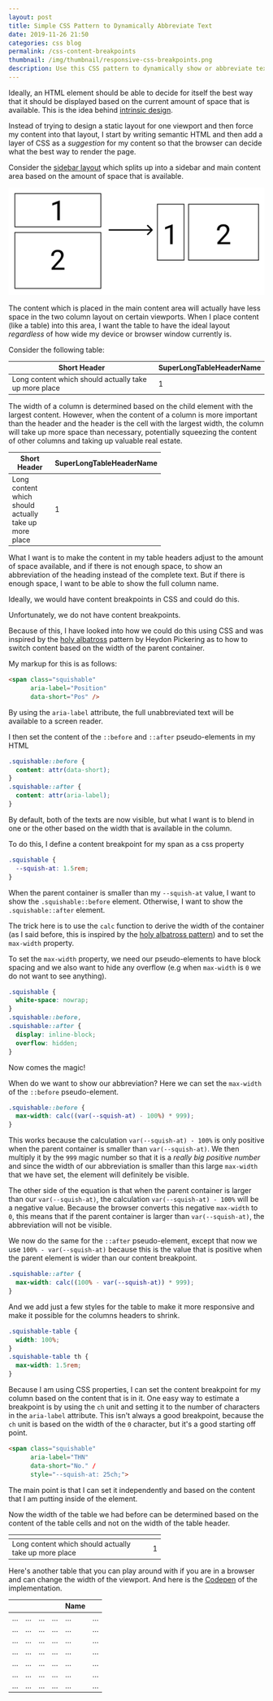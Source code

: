 ```yaml
---
layout: post
title: Simple CSS Pattern to Dynamically Abbreviate Text
date: 2019-11-26 21:50
categories: css blog
permalink: /css-content-breakpoints
thumbnail: /img/thumbnail/responsive-css-breakpoints.png
description: Use this CSS pattern to dynamically show or abbreviate text based on the amount of space that is available.
---
```


Ideally, an HTML element should be able to decide for itself
the best way that it should be displayed based on the current
amount of space that is available. This is the idea behind
[intrinsic design](http://www.zeldman.com/2018/05/02/transcript-intrinsic-web-design-with-jen-simmons-the-big-web-show/).

Instead of trying to design a static layout for one viewport and
then force my content into that layout, I start by writing
semantic HTML and then add a layer of CSS as a _suggestion_ for
my content so that the browser can decide what the best way to
render the page.

Consider the [sidebar layout](https://every-layout.dev/layouts/sidebar/) which splits up into a sidebar and main content area
based on the amount of space that is available.

![In a wider viewport some content may actually have less space](/img/2019-11-26-responsive/HorizontalToVertical.svg "In a wider viewport some content may actually have less space")

The content which is placed in the main content area will
actually have less space in the two column layout on certain
viewports. When I place content (like a table) into this area, I
want the table to have the ideal layout _regardless_ of how wide
my device or browser window currently is.

Consider the following table:

<div class="horizontal-scroll">
  <table>
    <thead>
      <tr>
        <th>
          Short Header
        </th>
        <th>
          SuperLongTableHeaderName
        </th>
      </tr>
    </thead>
    <tbody>
      <tr>
        <td>Long content which should actually take up more place</td>
        <td class="number">1</td>
      </tr>
    </tbody>
  </table>
</div>

The width of a column is determined based on the child element
with the largest content. However, when the content of a column
is more important than the header and the header is the cell
with the largest width, the column will take up more space than
necessary, potentially squeezing the content of other columns
and taking up valuable real estate.

<div class="horizontal-scroll">
  <table style="max-width: 300px">
    <thead>
      <tr>
        <th>
          Short Header
        </th>
        <th>
          SuperLongTableHeaderName
        </th>
      </tr>
    </thead>
    <tbody>
      <tr>
        <td>Long content which should actually take up more place</td>
        <td class="number">1</td>
      </tr>
    </tbody>
  </table>
</div>

What I want is to make the content in my table headers adjust to
the amount of space available, and if there is not enough space,
to show an abbreviation of the heading instead of the complete
text. But if there is enough space, I want to be able to show the
full column name.

Ideally, we would have content breakpoints in CSS and could do this.

Unfortunately, we do not have content breakpoints.

Because of this, I have looked into how we could do this using
CSS and was inspired by the [holy albatross](https://www.heydonworks.com/article/the-flexbox-holy-albatross) pattern
by Heydon Pickering as to how to switch content based on the
width of the parent container.

My markup for this is as follows:

```html
<span class="squishable"
      aria-label="Position"
      data-short="Pos" />
```

By using the `aria-label` attribute, the full unabbreviated text
will be available to a screen reader.

I then set the content of the `::before` and `::after`
pseudo-elements in my HTML 

```css
.squishable::before {
  content: attr(data-short);
}
.squishable::after {
  content: attr(aria-label);
}
```

By default, both of the texts are now visible, but what I want is
to blend in one or the other based on the width that is available
in the column.

To do this, I define a content breakpoint for my span as a css
property

```css
.squishable {
  --squish-at: 1.5rem;
}
```

When the parent container is smaller than my `--squish-at` value,
I want to show the `.squishable::before` element. Otherwise, I
want to show the `.squishable::after` element.

The trick here is to use the `calc` function to derive the width
of the container (as I said before, this is inspired by the
[holy albatross pattern](https://www.heydonworks.com/article/the-flexbox-holy-albatross)) and to set the `max-width` property.

To set the `max-width` property, we need our pseudo-elements to
have block spacing and we also want to hide any overflow (e.g
when `max-width` is `0` we do not want to see anything).

```css
.squishable {
  white-space: nowrap;
}
.squishable::before,
.squishable::after {
  display: inline-block;
  overflow: hidden;
}
```

Now comes the magic!

When do we want to show our abbreviation? Here we can set the
`max-width` of the `::before` pseudo-element.

```css
.squishable::before {
  max-width: calc((var(--squish-at) - 100%) * 999);
}
```

This works because the calculation `var(--squish-at) - 100%` is
only positive when the parent container is smaller than `var(--squish-at)`. We then multiply it by the `999` magic number so
that it is a _really big positive number_ and since the width
of our abbreviation is smaller than this large `max-width` that
we have set, the element will definitely be visible.

The other side of the equation is that when the parent container
is larger than our `var(--squish-at)`, the calculation
`var(--squish-at) - 100%` will be a negative value. Because the
browser converts this negative `max-width` to `0`, this means
that if the parent container is larger than `var(--squish-at)`,
the abbreviation will not be visible.

We now do the same for the `::after` pseudo-element, except that
now we use `100% - var(--squish-at)` because this is the value
that is positive when the parent element is wider than our
content breakpoint.

```css
.squishable::after {
  max-width: calc((100% - var(--squish-at)) * 999);
}
```

And we add just a few styles for the table to make it more
responsive and make it possible for the columns headers to
shrink.

```css
.squishable-table {
  width: 100%;
}
.squishable-table th {
  max-width: 1.5rem;
}
```

Because I am using CSS properties, I can set the content
breakpoint for my column based on the content that is in it.
One easy way to estimate a breakpoint is by using the `ch` unit
and setting it to the number of characters in the `aria-label`
attribute. This isn't always a good breakpoint, because the `ch`
unit is based on the width of the `0` character, but it's a good
starting off point.

```html
<span class="squishable"
      aria-label="THN"
      data-short="No." /
      style="--squish-at: 25ch;">
```

The main point is that I can set it independently and based
on the content that I am putting inside of the element.

Now the width of the table we had before can be determined
based on the content of the table cells and not on the width
of the table header.

<table class="squishable-table" style="max-width: 300px">
  <thead>
    <tr>
      <th>
        <span class="squishable"
          aria-label="Short Header" 
          data-short="Header"
          style="--squish-at: 5ch;"/>
      </th>
      <th>
        <span class="squishable"
          aria-label="SuperLongTableHeaderName"
          data-short="No."
          style="--squish-at: 25ch;" />
      </th>
    </tr>
  </thead>
  <tbody>
    <tr>
      <td>Long content which should actually take up more place</td>
      <td class="number">1</td>
    </tr>
  </tbody>
</table>

Here's another table that you can play around with if you are
in a browser and can change the width of the viewport. And here
is the [Codepen](https://codepen.io/joyheron/pen/BaagQLe) of the
implementation.

<div class="horizontal-scroll">
  <table class="squishable-table">
    <thead>
      <tr>
        <th>
          <span class="squishable"
              aria-label="Position"
              data-short="Pos"
              style="--squish-at: 8ch;" />
        </th>
        <th>
          <span class="squishable"
              aria-label="Priority"
              data-short="Prio"
              style="--squish-at: 8ch;" />
        </th>
        <th>
          <span class="squishable"
              aria-label="Number"
              data-short="No."
              style="--squish-at: 6ch;" />
        </th>
        <th>
          <span class="squishable"
              aria-label="Address"
              data-short="Addr."
              style="--squish-at: 7ch;" />
        </th>
        <th>
          <span class="non-squishable">Name</span>
        </th>
        <th>
          <span class="squishable"
                aria-label="Telefone No."
                data-short="Tel."
                style="--squish-at: 11ch;" />
        </th>
      </tr>
    </thead>
    <tbody>
      <tr><td>&#8230;</td><td>&#8230;</td><td>&#8230;</td><td>&#8230;</td><td>&#8230;</td><td>&#8230;</td></tr>
      <tr><td>&#8230;</td><td>&#8230;</td><td>&#8230;</td><td>&#8230;</td><td>&#8230;</td><td>&#8230;</td></tr>
      <tr><td>&#8230;</td><td>&#8230;</td><td>&#8230;</td><td>&#8230;</td><td>&#8230;</td><td>&#8230;</td></tr>
      <tr><td>&#8230;</td><td>&#8230;</td><td>&#8230;</td><td>&#8230;</td><td>&#8230;</td><td>&#8230;</td></tr>
      <tr><td>&#8230;</td><td>&#8230;</td><td>&#8230;</td><td>&#8230;</td><td>&#8230;</td><td>&#8230;</td></tr>
      <tr><td>&#8230;</td><td>&#8230;</td><td>&#8230;</td><td>&#8230;</td><td>&#8230;</td><td>&#8230;</td></tr>
      <tr><td>&#8230;</td><td>&#8230;</td><td>&#8230;</td><td>&#8230;</td><td>&#8230;</td><td>&#8230;</td></tr>
    </tbody>
  </table>
</div>

<!-- ![Set the width of a table header responsively](/img/responsive-css-breakpoint.gif "Set the width of a table header responsively") -->